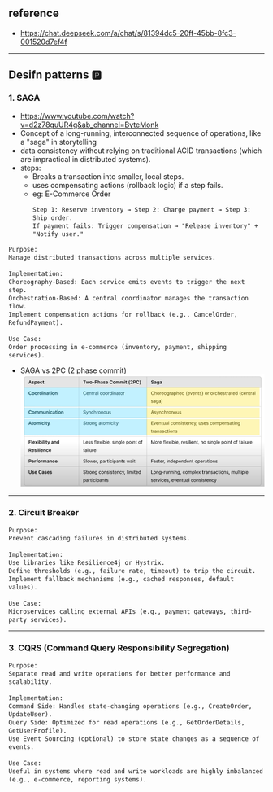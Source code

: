 ## reference
- https://chat.deepseek.com/a/chat/s/81394dc5-20ff-45bb-8fc3-001520d7ef4f
---
## Desifn patterns :parking:
### 1. SAGA
- https://www.youtube.com/watch?v=d2z78guUR4g&ab_channel=ByteMonk
- Concept of a long-running, interconnected sequence of operations, like a "saga" in storytelling
- data consistency without relying on traditional ACID transactions (which are impractical in distributed systems).
- steps:
  - Breaks a transaction into smaller, local steps.
  - uses compensating actions (rollback logic) if a step fails.
  - eg: E-Commerce Order
    ```text
    Step 1: Reserve inventory → Step 2: Charge payment → Step 3: Ship order.
    If payment fails: Trigger compensation → "Release inventory" + "Notify user."
    ```
```text
Purpose: 
Manage distributed transactions across multiple services.

Implementation:
Choreography-Based: Each service emits events to trigger the next step.
Orchestration-Based: A central coordinator manages the transaction flow.
Implement compensation actions for rollback (e.g., CancelOrder, RefundPayment).

Use Case: 
Order processing in e-commerce (inventory, payment, shipping services).
```
- SAGA vs 2PC (2 phase commit)
![img.png](../img/03/img.png)

---
### 2. Circuit Breaker
```text
Purpose: 
Prevent cascading failures in distributed systems.

Implementation:
Use libraries like Resilience4j or Hystrix.
Define thresholds (e.g., failure rate, timeout) to trip the circuit.
Implement fallback mechanisms (e.g., cached responses, default values).

Use Case: 
Microservices calling external APIs (e.g., payment gateways, third-party services).
```
---
### 3. CQRS (Command Query Responsibility Segregation)
```text
Purpose: 
Separate read and write operations for better performance and scalability.

Implementation:
Command Side: Handles state-changing operations (e.g., CreateOrder, UpdateUser).
Query Side: Optimized for read operations (e.g., GetOrderDetails, GetUserProfile).
Use Event Sourcing (optional) to store state changes as a sequence of events.

Use Case: 
Useful in systems where read and write workloads are highly imbalanced (e.g., e-commerce, reporting systems).
```